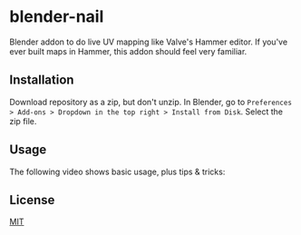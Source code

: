 # blender-nail

Blender addon to do live UV mapping like Valve's Hammer editor. If you've ever built maps in Hammer, this addon should feel very familiar.

## Installation

Download repository as a zip, but don't unzip. In Blender, go to `Preferences > Add-ons > Dropdown in the top right > Install from Disk`. Select the zip file.

## Usage

The following video shows basic usage, plus tips & tricks:

## License

[MIT](https://mit-license.org/)